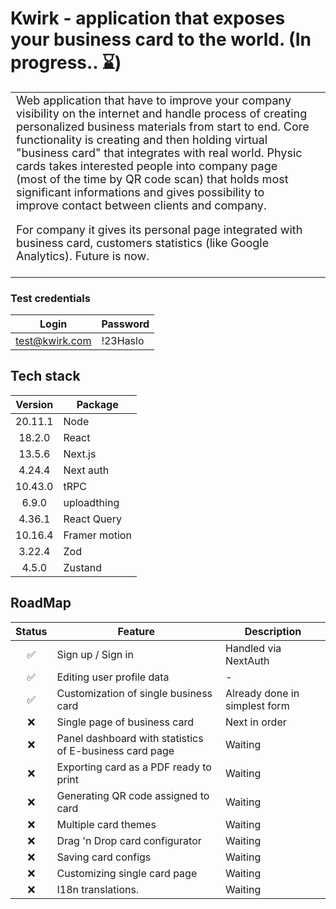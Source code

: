 # Kwirk - application that exposes your business card to the world. (In progress.. ⌛️)

<table>
<tr>
<td style="font-size: 18px">
  Web application that have to improve your company 
visibility on the internet and handle process of creating personalized business materials from start to end.  
  Core functionality is creating and then holding virtual "business card" that integrates with real world. Physic cards takes interested people into company page (most of the time by QR code scan) that holds most significant informations and gives possibility to improve contact between clients and company.

  For company it gives its personal page integrated with business card, customers statistics (like Google Analytics).
  Future is now.
</td>
<td>
</tr>
</table>

### Test credentials

|     Login      | Password |
|:--------------:|----------|
| test@kwirk.com | !23Haslo |

## Tech stack

| Version | Package       |
|:-------:|---------------|
| 20.11.1 | Node          | 
| 18.2.0  | React         | 
| 13.5.6  | Next.js       | 
| 4.24.4  | Next auth     | 
| 10.43.0 | tRPC          | 
|  6.9.0  | uploadthing   | 
| 4.36.1  | React Query   | 
| 10.16.4 | Framer motion | 
| 3.22.4  | Zod           | 
|  4.5.0  | Zustand       | 

## RoadMap

| Status | Feature                                                 | Description                   |
|:------:|---------------------------------------------------------|-------------------------------|
|   ✅    | Sign up / Sign in                                       | Handled via NextAuth          |
|   ✅    | Editing user profile data                               | -                             |
|   ✅    | Customization of single business card                   | Already done in simplest form |
|   ❌    | Single page of business card                            | Next in order                 |
|   ❌    | Panel dashboard with statistics of E-business card page | Waiting                       |
|   ❌    | Exporting card as a PDF ready to print                  | Waiting                       |
|   ❌    | Generating QR code assigned to card                     | Waiting                       |
|   ❌    | Multiple card themes                                    | Waiting                       |
|   ❌    | Drag 'n Drop card configurator                          | Waiting                       |
|   ❌    | Saving card configs                                     | Waiting                       |
|   ❌    | Customizing single card page                            | Waiting                       |
|   ❌    | I18n translations.                                      | Waiting                       |
